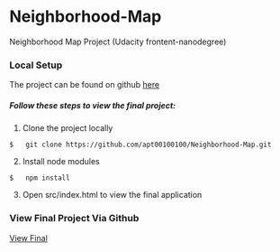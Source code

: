 # Neighborhood-Map
Neighborhood Map Project (Udacity frontent-nanodegree)

### Local Setup

The project can be found on github [here](https://github.com/apt00100100/Neighborhood-Map)

##### Follow these steps to view the final project:

1. Clone the project locally
```
$   git clone https://github.com/apt00100100/Neighborhood-Map.git
```
2. Install node modules
```
$   npm install
```
3. Open src/index.html to view the final application

### View Final Project Via Github

[View Final](https://apt00100100.github.io/Neighborhood-Map/index.html)
